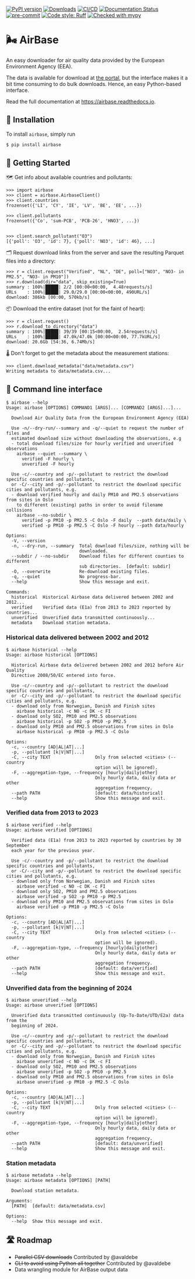 [![PyPI version](https://badge.fury.io/py/airbase.svg)](https://badge.fury.io/py/airbase)
[![Downloads](https://pepy.tech/badge/airbase)](https://pepy.tech/project/airbase)
[![CI/CD](https://github.com/JohnPaton/airbase/actions/workflows/cicd.yaml/badge.svg?branch=master)](https://github.com/JohnPaton/airbase/actions/workflows/cicd.yaml)
[![Documentation Status](https://readthedocs.org/projects/airbase/badge/?version=latest)](https://airbase.readthedocs.io/en/latest/?badge=latest)
[![pre-commit](https://img.shields.io/badge/pre--commit-enabled-brightgreen?logo=pre-commit&logoColor=white)](https://github.com/pre-commit/pre-commit)
[![Code style: Ruff](https://img.shields.io/endpoint?url=https://raw.githubusercontent.com/astral-sh/ruff/main/assets/badge/format.json)](https://github.com/astral-sh/ruff)
[![Checked with mypy](http://www.mypy-lang.org/static/mypy_badge.svg)](http://mypy-lang.org/)

# 🌬 AirBase

An easy downloader for air quality data provided by the European Environment Agency (EEA).

The data is available for download at
[the portal](https://eeadmz1-downloads-webapp.azurewebsites.net/), but
the interface makes it a bit time consuming to do bulk downloads. Hence, an easy
Python-based interface.

Read the full documentation at https://airbase.readthedocs.io.

## 🔌 Installation

To install `airbase`, simply run

```bash
$ pip install airbase
```

## 🚀 Getting Started

🗺 Get info about available countries and pollutants:

```pycon
>>> import airbase
>>> client = airbase.AirbaseClient()
>>> client.countries
frozenset({'LI', 'CY', 'IE', 'LV', 'BE', 'EE', ...})

>>> client.pollutants
frozenset({'Co', 'sum-PCB', 'PCB-26', 'HNO3', ...})


>>> client.search_pollutant("O3")
[{'poll': 'O3', 'id': 7}, {'poll': 'NO3', 'id': 46}, ...]
```

🗂 Request download links from the server and save the resulting Parquet files into a directory:

```pycon
>>> r = client.request("Verified", "NL", "DE", poll=["NO3", "NO3- in PM2.5", "NO3- in PM10"])
>>> r.download(dir="data", skip_existing=True)
summary : 100%|█████| 2/2 [00:00<00:00,  4.48requests/s]
URLs    : 100%|█████| 29.0/29.0 [00:00<00:00, 490URL/s]
download: 386kb [00:00, 570kb/s]
```

📦 Download the entire dataset (not for the faint of heart):

```pycon
>>> r = client.request()
>>> r.download_to_directory("data")
summary : 100%|█████| 39/39 [00:15<00:00,  2.54requests/s]
URLs    : 100%|█████| 47.0k/47.0k [00:00<00:00, 77.7kURL/s]
download: 20.6Gb [54:36, 6.74Mb/s]
```

🌡 Don't forget to get the metadata about the measurement stations:

```pycon
>>> client.download_metadata("data/metadata.csv")
Writing metadata to data/metadata.csv...
```

## 🚆 Command line interface

``` console
$ airbase --help
Usage: airbase [OPTIONS] COMMAND1 [ARGS]... [COMMAND2 [ARGS]...]...

  Download Air Quality Data from the European Environment Agency (EEA)

  Use -n/--dry-run/--summary and -q/--quiet to request the number of files and
  estimated download size without downloading the observations, e.g
  - total download files/size for hourly verified and unverified observations
    airbase --quiet --summary \
      verified -F hourly \
      unverified -F hourly

  Use -c/--country and -p/--pollutant to restrict the download specific countries and pollutants,
  or -C/--city and -p/--pollutant to restrict the download specific cities and pollutants, e.g.
  - download verified hourly and daily PM10 and PM2.5 observations from sites in Oslo
    to different (existing) paths in order to avoid filename collisions
    airbase --no-subdir \
      verified -p PM10 -p PM2.5 -C Oslo -F daily  --path data/daily \
      verified -p PM10 -p PM2.5 -C Oslo -F hourly --path data/hourly

Options:
  -V, --version
  -n, --dry-run, --summary  Total download files/size, nothing will be
                            downloaded.
  --subdir / --no-subdir    Download files for different counties to different
                            sub directories.  [default: subdir]
  -O, --overwrite           Re-download existing files.
  -q, --quiet               No progress-bar.
  --help                    Show this message and exit.

Commands:
  historical  Historical Airbase data delivered between 2002 and 2012...
  verified    Verified data (E1a) from 2013 to 2023 reported by countries...
  unverified  Unverified data transmitted continuously...
  metadata    Download station metadata.
```

### Historical data delivered between 2002 and 2012

``` console
$ airbase historical --help
Usage: airbase historical [OPTIONS]

  Historical Airbase data delivered between 2002 and 2012 before Air Quality
  Directive 2008/50/EC entered into force.

  Use -c/--country and -p/--pollutant to restrict the download specific countries and pollutants,
  or -C/--city and -p/--pollutant to restrict the download specific cities and pollutants, e.g.
  - download only from Norwegian, Danish and Finish sites
    airbase historical -c NO -c DK -c FI
  - download only SO2, PM10 and PM2.5 observations
    airbase historical -p SO2 -p PM10 -p PM2.5
  - download only PM10 and PM2.5 observations from sites in Oslo
    airbase historical -p PM10 -p PM2.5 -C Oslo

Options:
  -c, --country [AD|AL|AT|...]
  -p, --pollutant [k|V|NT|...]
  -C, --city TEXT                 Only from selected <cities> (--country
                                  option will be ignored).
  -F, --aggregation-type, --frequency [hourly|daily|other]
                                  Only hourly data, daily data or other
                                  aggregation frequency.
  --path PATH                     [default: data/historical]
  --help                          Show this message and exit.
```

### Verified data from 2013 to 2023

``` console
$ airbase verified --help
Usage: airbase verified [OPTIONS]

  Verified data (E1a) from 2013 to 2023 reported by countries by 30 September
  each year for the previous year.

  Use -c/--country and -p/--pollutant to restrict the download specific countries and pollutants,
  or -C/--city and -p/--pollutant to restrict the download specific cities and pollutants, e.g.
  - download only from Norwegian, Danish and Finish sites
    airbase verified -c NO -c DK -c FI
  - download only SO2, PM10 and PM2.5 observations
    airbase verified -p SO2 -p PM10 -p PM2.5
  - download only PM10 and PM2.5 observations from sites in Oslo
    airbase verified -p PM10 -p PM2.5 -C Oslo

Options:
  -c, --country [AD|AL|AT|...]
  -p, --pollutant [k|V|NT|...]
  -C, --city TEXT                 Only from selected <cities> (--country
                                  option will be ignored).
  -F, --aggregation-type, --frequency [hourly|daily|other]
                                  Only hourly data, daily data or other
                                  aggregation frequency.
  --path PATH                     [default: data/verified]
  --help                          Show this message and exit.
```

### Unverified data from the beginning of 2024

``` console
$ airbase unverified --help
Usage: airbase unverified [OPTIONS]

  Unverified data transmitted continuously (Up-To-Date/UTD/E2a) data from the
  beginning of 2024.

  Use -c/--country and -p/--pollutant to restrict the download specific countries and pollutants,
  or -C/--city and -p/--pollutant to restrict the download specific cities and pollutants, e.g.
  - download only from Norwegian, Danish and Finish sites
    airbase unverified -c NO -c DK -c FI
  - download only SO2, PM10 and PM2.5 observations
    airbase unverified -p SO2 -p PM10 -p PM2.5
  - download only PM10 and PM2.5 observations from sites in Oslo
    airbase unverified -p PM10 -p PM2.5 -C Oslo

Options:
  -c, --country [AD|AL|AT|...]
  -p, --pollutant [k|V|NT|...]
  -C, --city TEXT                 Only from selected <cities> (--country
                                  option will be ignored).
  -F, --aggregation-type, --frequency [hourly|daily|other]
                                  Only hourly data, daily data or other
                                  aggregation frequency.
  --path PATH                     [default: data/unverified]
  --help                          Show this message and exit.
```

### Station metadata

``` console
$ airbase metadata --help
Usage: airbase metadata [OPTIONS] [PATH]

  Download station metadata.

Arguments:
  [PATH]  [default: data/metadata.csv]

Options:
  --help  Show this message and exit.
```

## 🛣 Roadmap

* ~~Parallel CSV downloads~~ Contributed by @avaldebe
* ~~CLI to avoid using Python all together~~ Contributed by @avaldebe
* Data wrangling module for AirBase output data
